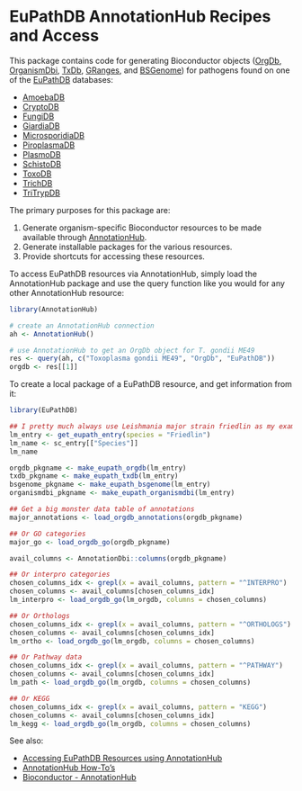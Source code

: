 # EuPathDB AnnotationHub Recipes and Access

This package contains code for generating Bioconductor objects
([OrgDb](https://bioconductor.org/packages/release/BiocViews.html#___OrgDb),
[OrganismDbi](https://bioconductor.org/packages/release/bioc/html/OrganismDbi.html),
[TxDb](https://bioconductor.org/packages/release/BiocViews.html#___TxDb),
[GRanges](https://bioconductor.org/packages/release/bioc/html/GenomicRanges.html), and
[BSGenome](https://bioconductor.org/packages/release/bioc/html/BSgenome.html)) for pathogens found
on one of the [EuPathDB](http://eupathdb.org/eupathdb/) databases:

- [AmoebaDB](http://amoebadb.org/)
- [CryptoDB](http://cryptodb.org/)
- [FungiDB](http://fungidb.org/)
- [GiardiaDB](http://giardiadb.org/)
- [MicrosporidiaDB](http://microsporidiadb.org/)
- [PiroplasmaDB](http://piroplasmadb.org/)
- [PlasmoDB](http://plasmodb.org/)
- [SchistoDB](http://schistodb.net/)
- [ToxoDB](http://toxodb.org/)
- [TrichDB](http://trichdb.org/)
- [TriTrypDB](http://tritrypdb.org/)

The primary purposes for this package are:

1.  Generate organism-specific Bioconductor resources to be made available through
[AnnotationHub](https://bioconductor.org/packages/release/bioc/html/AnnotationHub.html).
2.  Generate installable packages for the various resources.
3.  Provide shortcuts for accessing these resources.

To access EuPathDB resources via AnnotationHub, simply load the AnnotationHub package and use the
query function like you would for any other AnnotationHub resource:

```r
library(AnnotationHub)

# create an AnnotationHub connection
ah <- AnnotationHub()

# use AnnotationHub to get an OrgDb object for T. gondii ME49
res <- query(ah, c("Toxoplasma gondii ME49", "OrgDb", "EuPathDB"))
orgdb <- res[[1]]
```

To create a local package of a EuPathDB resource, and get information from it:

```r
library(EuPathDB)

## I pretty much always use Leishmania major strain friedlin as my example.
lm_entry <- get_eupath_entry(species = "Friedlin")
lm_name <- sc_entry[["Species"]]
lm_name

orgdb_pkgname <- make_eupath_orgdb(lm_entry)
txdb_pkgname <- make_eupath_txdb(lm_entry)
bsgenome_pkgname <- make_eupath_bsgenome(lm_entry)
organismdbi_pkgname <- make_eupath_organismdbi(lm_entry)

## Get a big monster data table of annotations
major_annotations <- load_orgdb_annotations(orgdb_pkgname)

## Or GO categories
major_go <- load_orgdb_go(orgdb_pkgname)

avail_columns <- AnnotationDbi::columns(orgdb_pkgname)

## Or interpro categories
chosen_columns_idx <- grepl(x = avail_columns, pattern = "^INTERPRO")
chosen_columns <- avail_columns[chosen_columns_idx]
lm_interpro <- load_orgdb_go(lm_orgdb, columns = chosen_columns)

## Or Orthologs
chosen_columns_idx <- grepl(x = avail_columns, pattern = "^ORTHOLOGS")
chosen_columns <- avail_columns[chosen_columns_idx]
lm_ortho <- load_orgdb_go(lm_orgdb, columns = chosen_columns)

## Or Pathway data
chosen_columns_idx <- grepl(x = avail_columns, pattern = "^PATHWAY")
chosen_columns <- avail_columns[chosen_columns_idx]
lm_path <- load_orgdb_go(lm_orgdb, columns = chosen_columns)

## Or KEGG
chosen_columns_idx <- grepl(x = avail_columns, pattern = "KEGG")
chosen_columns <- avail_columns[chosen_columns_idx]
lm_kegg <- load_orgdb_go(lm_orgdb, columns = chosen_columns)
```

See also:

- [Accessing EuPathDB Resources using AnnotationHub](https://bioconductor.org/packages/release/data/annotation/vignettes/EuPathDB/inst/doc/EuPathDB.html)
- [AnnotationHub How-To’s](https://bioconductor.org/packages/release/bioc/vignettes/AnnotationHub/inst/doc/AnnotationHub-HOWTO.html)
- [Bioconductor - AnnotationHub](https://bioconductor.org/packages/release/bioc/html/AnnotationHub.html)
